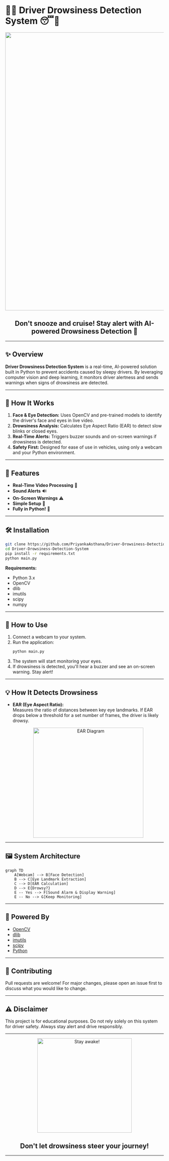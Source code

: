 # 🚗😴 Driver Drowsiness Detection System 😴🚗

<div align="center">
  <img width="1919" height="884" alt="Image" src="https://github.com/user-attachments/assets/0a9ec504-00a9-4aee-8928-c51735c4d2a5" />
  <h2>Don't snooze and cruise! Stay alert with AI-powered Drowsiness Detection 🚨</h2>
</div>

---

## ✨ Overview

**Driver Drowsiness Detection System** is a real-time, AI-powered solution built in Python to prevent accidents caused by sleepy drivers. By leveraging computer vision and deep learning, it monitors driver alertness and sends warnings when signs of drowsiness are detected.

---

## 🧠 How It Works

1. **Face & Eye Detection:** Uses OpenCV and pre-trained models to identify the driver's face and eyes in live video.
2. **Drowsiness Analysis:** Calculates Eye Aspect Ratio (EAR) to detect slow blinks or closed eyes.
3. **Real-Time Alerts:** Triggers buzzer sounds and on-screen warnings if drowsiness is detected.
4. **Safety First:** Designed for ease of use in vehicles, using only a webcam and your Python environment.

---

## 🚀 Features

- **Real-Time Video Processing** 🎥
- **Sound Alerts** 🔊
- **On-Screen Warnings** ⚠️
- **Simple Setup** 🔧
- **Fully in Python!** 🐍

---

## 🛠️ Installation

```bash
git clone https://github.com/PriyankaAsthana/Driver-Drowsiness-Detection-System.git
cd Driver-Drowsiness-Detection-System
pip install -r requirements.txt
python main.py
```

**Requirements:**
- Python 3.x
- OpenCV
- dlib
- imutils
- scipy
- numpy

---

## 👀 How to Use

1. Connect a webcam to your system.
2. Run the application:
    ```bash
    python main.py
    ```
3. The system will start monitoring your eyes.
4. If drowsiness is detected, you'll hear a buzzer and see an on-screen warning. Stay alert!

---

## 💡 How It Detects Drowsiness

- **EAR (Eye Aspect Ratio):**  
  Measures the ratio of distances between key eye landmarks. If EAR drops below a threshold for a set number of frames, the driver is likely drowsy.

  <div align="center">
    <img src="https://raw.githubusercontent.com/Tony607/driver-drowsiness-detection-demo/master/figures/eye_aspect_ratio.png" alt="EAR Diagram" width="350"/>
  </div>

---

## 🖼️ System Architecture

```mermaid
graph TD
    A[Webcam] --> B[Face Detection]
    B --> C[Eye Landmark Extraction]
    C --> D[EAR Calculation]
    D --> E{Drowsy?}
    E -- Yes --> F[Sound Alarm & Display Warning]
    E -- No --> G[Keep Monitoring]
```

---

## 🤖 Powered By

- [OpenCV](https://opencv.org/)
- [dlib](http://dlib.net/)
- [imutils](https://github.com/jrosebr1/imutils)
- [scipy](https://www.scipy.org/)
- [Python](https://www.python.org/)

---

## 🌟 Contributing

Pull requests are welcome! For major changes, please open an issue first to discuss what you would like to change.

---

## ⚠️ Disclaimer

This project is for educational purposes. Do not rely solely on this system for driver safety. Always stay alert and drive responsibly.

---

<div align="center">
  <img src="https://media.giphy.com/media/3o7abB06u9bNzA8lu8/giphy.gif" alt="Stay awake!" width="300"/>
  <h2>Don't let drowsiness steer your journey!</h2>
</div>

---
